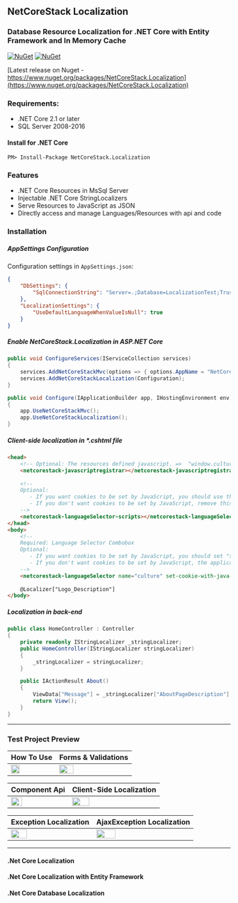 ## NetCoreStack Localization
### Database Resource Localization for .NET Core with Entity Framework and In Memory Cache
[![NuGet](https://img.shields.io/nuget/v/NetCoreStack.Localization.svg?longCache=true&style=flat-square)](https://www.nuget.org/packages/NetCoreStack.Localization)
[![NuGet](https://img.shields.io/nuget/dt/NetCoreStack.Localization.svg?longCache=true&style=flat-square)](https://www.nuget.org/packages/NetCoreStack.Localization)

[Latest release on Nuget - https://www.nuget.org/packages/NetCoreStack.Localization](https://www.nuget.org/packages/NetCoreStack.Localization)

### Requirements:
* .NET Core 2.1 or later
* SQL Server 2008-2016

#### Install for .NET Core
```
PM> Install-Package NetCoreStack.Localization
```

### Features
* .NET Core Resources in MsSql Server
* Injectable .NET Core StringLocalizers
* Serve Resources to JavaScript as JSON
* Directly access and manage Languages/Resources with api and code

### Installation
##### AppSettings Configuration
Configuration settings in `AppSettings.json`:
```json
{
	"DbSettings": {
		"SqlConnectionString": "Server=.;Database=LocalizationTest;Trusted_Connection=True;MultipleActiveResultSets=true"
	},
	"LocalizationSettings": {
		"UseDefaultLanguageWhenValueIsNull": true
  	}
}
```
##### Enable NetCoreStack.Localization in ASP.NET Core
```csharp
public void ConfigureServices(IServiceCollection services)
{
	services.AddNetCoreStackMvc(options => { options.AppName = "NetCoreStack Localization"; });
	services.AddNetCoreStackLocalization(Configuration);
}
```

```csharp
public void Configure(IApplicationBuilder app, IHostingEnvironment env)
{
	app.UseNetCoreStackMvc();
	app.UseNetCoreStackLocalization();
}
```

##### Client-side localization in *.cshtml file
```html
<head>
	<!-- Optional: The resources defined javascript. =>  "window.culture.resource"  -->
	<netcorestack-javascriptregistrar></netcorestack-javascriptregistrar>
    
	<!-- 
	Optional: 
	   - If you want cookies to be set by JavaScript, you should use this.   
	   - If you don't want cookies to be set by JavaScript, remove this line. It will automatically redirect to Controller Action.
	-->
	<netcorestack-languageSelector-scripts></netcorestack-languageSelector-scripts>
</head>
<body>
	<!--  
	Required: Language Selector Combobox
	Optional:
	   - If you want cookies to be set by JavaScript, you should set "set-cookie-with-java-script" property.   
	   - If you don't want cookies to be set by JavaScript, the application sets it through Controller Action.
	-->
	<netcorestack-languageSelector name="culture" set-cookie-with-java-script="true"></netcorestack-languageSelector>
	
	@Localizer["Logo_Description"]
</body>
```

##### Localization in back-end
```csharp 
public class HomeController : Controller
{
	private readonly IStringLocalizer _stringLocalizer;
	public HomeController(IStringLocalizer stringLocalizer)
	{
		_stringLocalizer = stringLocalizer;
	}

	public IActionResult About()
	{
		ViewData["Message"] = _stringLocalizer["AboutPageDescription"];
		return View();
	}
}
```

------

### Test Project Preview

| How To Use  | Forms & Validations|
| ------------- | ------------- |
| <a href="https://github.com/NetCoreStack/Localization/blob/master/Sample_01.png?raw=true" target="_blank"><img src="https://github.com/NetCoreStack/Localization/blob/master/Sample_01.png?raw=true" align="center" width="45%" ></a>  | <a href="https://github.com/NetCoreStack/Localization/blob/master/Sample_02.png?raw=true" target="_blank"><img src="https://github.com/NetCoreStack/Localization/blob/master/Sample_02.png?raw=true" align="center" width="45%" ></a>  |


| Component Api  | Client-Side Localization|
| ------------- | ------------- |
| <a href="https://github.com/NetCoreStack/Localization/blob/master/Sample_03.png?raw=true" target="_blank"><img src="https://github.com/NetCoreStack/Localization/blob/master/Sample_03.png?raw=true" align="center" width="45%" ></a>  | <a href="https://github.com/NetCoreStack/Localization/blob/master/Sample_06.png?raw=true" target="_blank"><img src="https://github.com/NetCoreStack/Localization/blob/master/Sample_06.png?raw=true" align="center" width="45%" ></a>  |


| Exception Localization  | AjaxException Localization |
| ------------- | ------------- |
| <a href="https://github.com/NetCoreStack/Localization/blob/master/Sample_05.png?raw=true" target="_blank"><img src="https://github.com/NetCoreStack/Localization/blob/master/Sample_05.png?raw=true" align="center" width="45%" ></a>  | <a href="https://github.com/NetCoreStack/Localization/blob/master/Sample_04.png?raw=true" target="_blank"><img src="https://github.com/NetCoreStack/Localization/blob/master/Sample_04.png?raw=true" align="center" width="45%" ></a>  |




---------
#### .Net Core Localization
#### .Net Core Localization with Entity Framework
#### .Net Core Database Localization
